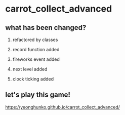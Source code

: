 # carrot_collect_advanced

## what has been changed?

1. refactored by classes

2. record function added

3. fireworks event added

4. next level added

5. clock ticking added

## let's play this game!

https://yeonghunko.github.io/carrot_collect_advanced/

